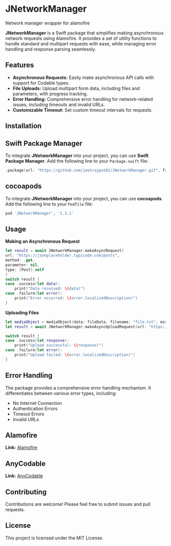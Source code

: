 # JNetworkManager
Network manager wrapper for alamofire

**JNetworkManager** is a Swift package that simplifies making asynchronous network requests using Alamofire. It provides a set of utility functions to handle standard and multipart requests with ease, while managing error handling and response parsing seamlessly.

## Features
- **Asynchronous Requests:** Easily make asynchronous API calls with support for Codable types.
- **File Uploads:** Upload multipart form data, including files and parameters, with progress tracking.
- **Error Handling:** Comprehensive error handling for network-related issues, including timeouts and invalid URLs.
- **Customizable Timeout:** Set custom timeout intervals for requests.

## Installation
## Swift Package Manager
To integrate **JNetworkManager** into your project, you can use **Swift Package Manager**. Add the following line to your  `Package.swift` file:
```swift
.package(url: "https://github.com/jeetrajput01/JNetworkManager.git", from: "1.3.1")
```
## cocoapods
To integrate **JNetworkManager** into your project, you can use **cocoapods**. Add the following line to your  `Podfile` file:
```ruby
pod 'JNetworkManager', '1.3.1'
```

## Usage
**Making an Asynchronous Request**
```swift
let result = await JNetworkManager.makeAsyncRequest(
url: "https://jsonplaceholder.typicode.com/posts",
method: .get,
parameter: nil,
type: [Post].self
)
switch result {
case .success(let data):
    print("Data received: \(data)")
case .failure(let error):
    print("Error occurred: \(error.localizedDescription)")
}
```
**Uploading Files**
```swift
let mediaObject = mediaObject(data: fileData, filename: "file.txt", mimeType: "text/plain")
let result = await JNetworkManager.makeAsyncUploadRequest(url: "https://api.example.com/upload", method: .post, parameter: ["key": "value"], mediaObj: ["file": mediaObject])

switch result {
case .success(let response):
    print("Upload successful: \(response)")
case .failure(let error):
    print("Upload failed: \(error.localizedDescription)")
}
```

## Error Handling
The package provides a comprehensive error handling mechanism. It differentiates between various error types, including:
- No Internet Connection
- Authentication Errors
- Timeout Errors
- Invalid URLs

## Alamofire
**Link:** [Alamofire](https://github.com/Alamofire/Alamofire)

## AnyCodable
**Link:** [AnyCodable](https://github.com/Flight-School/AnyCodable)

## Contributing
Contributions are welcome! Please feel free to submit issues and pull requests.

## License
This project is licensed under the MIT License.
